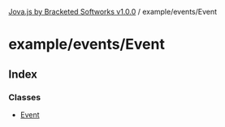 [Jova.js by Bracketed Softworks v1.0.0](../wiki/modules) / example/events/Event

# example/events/Event

## Index

### Classes

- [Event](../wiki/example.events.Event.Class.Event)
